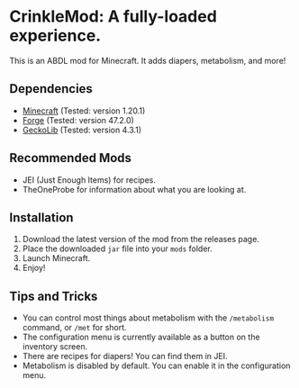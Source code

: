 CrinkleMod: A fully-loaded experience.
==========

This is an ABDL mod for Minecraft. It adds diapers, metabolism, and more!

## Dependencies
- [Minecraft](https://www.minecraft.net/) (Tested: version 1.20.1)
- [Forge](https://files.minecraftforge.net/net/minecraftforge/forge/) (Tested: version 47.2.0)
- [GeckoLib](https://www.curseforge.com/minecraft/mc-mods/geckolib) (Tested: version 4.3.1)

## Recommended Mods
- JEI (Just Enough Items) for recipes.
- TheOneProbe for information about what you are looking at.

## Installation
1. Download the latest version of the mod from the releases page.
2. Place the downloaded `jar` file into your `mods` folder.
3. Launch Minecraft.
4. Enjoy!

## Tips and Tricks
- You can control most things about metabolism with the `/metabolism` command, or `/met` for short.
- The configuration menu is currently available as a button on the inventory screen.
- There are recipes for diapers! You can find them in JEI.
- Metabolism is disabled by default. You can enable it in the configuration menu.